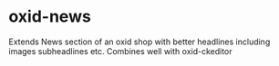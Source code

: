 # oxid-news
Extends News section of an oxid shop with better headlines including images subheadlines etc. Combines well with oxid-ckeditor
